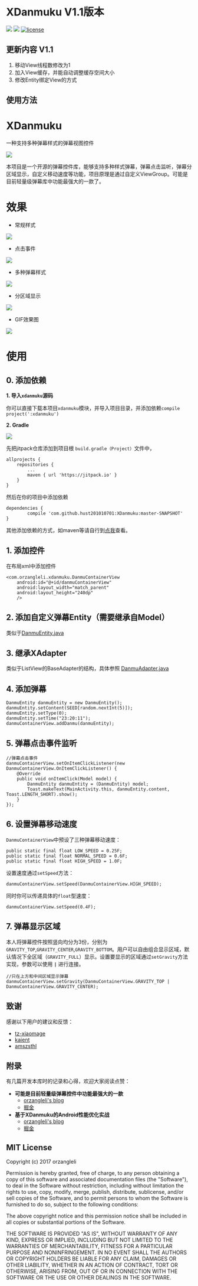 # XDanmuku V1.1版本

[![](https://jitpack.io/v/hust201010701/XDanmuku.svg)](https://jitpack.io/#hust201010701/XDanmuku/-SNAPSHOT)
![](https://img.shields.io/badge/Android-View-brightgreen.svg)
[![license](https://img.shields.io/github/license/mashape/apistatus.svg)]()

## 更新内容 V1.1
1. 移动View线程数修改为1
2. 加入View缓存，并能自动调整缓存空间大小
3. 修改Entity绑定View的方式

## 使用方法

# XDanmuku
一种支持多种弹幕样式的弹幕视图控件

[![](https://jitpack.io/v/hust201010701/XDanmuku.svg)](https://jitpack.io/#hust201010701/XDanmuku)

本项目是一个开源的弹幕控件库，能够支持多种样式弹幕，弹幕点击监听，弹幕分区域显示，自定义移动速度等功能，项目原理是通过自定义ViewGroup。可能是目前轻量级弹幕库中功能最强大的一款了。


# 效果
- 常规样式

![](http://7bvaky.com2.z0.glb.qiniucdn.com/2017-04-13_10_56_40_QQ图片20170413105220.png?imageView/2/w/500/)

- 点击事件

![](http://7bvaky.com2.z0.glb.qiniucdn.com/2017-04-13_10_56_40_QQ图片20170413105247.png?imageView/2/w/500/)

- 多种弹幕样式

![](http://7bvaky.com2.z0.glb.qiniucdn.com/2017-04-13_10_57_17_duoyangshi.png?imageView/2/w/500/)

- 分区域显示

![](http://7bvaky.com2.z0.glb.qiniucdn.com/2017-04-13_10_57_17_QQ图片20170413105441.png?imageView/2/w/500/)

- GIF效果图

![](http://7bvaky.com2.z0.glb.qiniucdn.com/2017-04-13_10_57_17_anim.gif)

# 使用

## 0. 添加依赖

**1. 导入`xdanmuku`源码**

你可以直接下载本项目`xdanmuku`模块，并导入项目目录，并添加依赖`compile project(':xdanmuku')`

**2. Gradle**

[![](https://jitpack.io/v/hust201010701/XDanmuku.svg)](https://jitpack.io/#hust201010701/XDanmuku)

先把jitpack仓库添加到项目根 `build.gradle（Project）`文件中，

	allprojects {
		repositories {
			...
			maven { url 'https://jitpack.io' }
		}
	}

然后在你的项目中添加依赖

	dependencies {
	        compile 'com.github.hust201010701:XDanmuku:master-SNAPSHOT'
	}

其他添加依赖的方式，如maven等请自行到[点我](https://jitpack.io/#hust201010701/XDanmuku/-SNAPSHOT)查看。

## 1. 添加控件

在布局xml中添加控件

	<com.orzangleli.xdanmuku.DanmuContainerView
        android:id="@+id/danmuContainerView"
        android:layout_width="match_parent"
        android:layout_height="240dp"
        />

## 2. 添加自定义弹幕Entity（需要继承自Model）

类似于[DanmuEntity.java](https://github.com/hust201010701/XDanmuku/blob/master/app/src/main/java/com/orzangleli/danmudemo/DanmuEntity.java)



## 3. 继承XAdapter

类似于ListView的BaseAdapter的结构，具体参照 [DanmuAdapter.java](https://github.com/hust201010701/XDanmuku/blob/master/app/src/main/java/com/orzangleli/danmudemo/DanmuAdapter.java)


## 4. 添加弹幕

	DanmuEntity danmuEntity = new DanmuEntity();
    danmuEntity.setContent(SEED[random.nextInt(5)]);
    danmuEntity.setType(0);
    danmuEntity.setTime("23:20:11");
    danmuContainerView.addDanmu(danmuEntity);

## 5. 弹幕点击事件监听

    //弹幕点击事件
    danmuContainerView.setOnItemClickListener(new DanmuContainerView.OnItemClickListener() {
        @Override
        public void onItemClick(Model model) {
            DanmuEntity danmuEntity = (DanmuEntity) model;
            Toast.makeText(MainActivity.this, danmuEntity.content, Toast.LENGTH_SHORT).show();
        }
    });

## 6. 设置弹幕移动速度

`DanmuContainerView`中预设了三种弹幕移动速度：

	public static final float LOW_SPEED = 0.25F;
    public static final float NORMAL_SPEED = 0.6F;
    public static final float HIGH_SPEED = 1.0F;

设置速度通过`setSpeed`方法：

	danmuContainerView.setSpeed(DanmuContainerView.HIGH_SPEED);

同时你可以传递具体的`float`型速度：

	danmuContainerView.setSpeed(0.4F);

## 7. 弹幕显示区域

本人将弹幕控件按照竖向均分为3份，分别为`GRAVITY_TOP`,`GRAVITY_CENTER`,`GRAVITY_BOTTOM`。用户可以自由组合显示区域，默认情况下全区域（`GRAVITY_FULL`）显示。设置要显示的区域通过`setGravity`方法实现，参数可以使用 **`|`** 进行连接。

	//只在上方和中间区域显示弹幕
	danmuContainerView.setGravity(DanmuContainerView.GRAVITY_TOP | DanmuContainerView.GRAVITY_CENTER);


## 致谢

感谢以下用户的建议和反馈：

- [tz-xiaomage](https://github.com/tz-xiaomage)
- [kaient](https://juejin.im/user/57ed378da22b9d005bae9811)
- [amszsthl](https://github.com/amszsthl)

## 附录

有几篇开发本库时的记录和心得，欢迎大家阅读点赞：

- **可能是目前轻量级弹幕控件中功能最强大的一款**
	- [orzangleli's blog](http://www.orzangleli.com/2017/04/14/2017-04-14_%E4%B8%80%E7%A7%8D%E6%94%AF%E6%8C%81%E5%A4%9A%E7%A7%8D%E5%BC%B9%E5%B9%95%E6%A0%B7%E5%BC%8F%E7%9A%84%E5%BC%B9%E5%B9%95%E8%A7%86%E5%9B%BE%E6%8E%A7%E4%BB%B6/)
	- [掘金](https://juejin.im/post/58eeed368d6d81006465670f)
- **基于XDanmuku的Android性能优化实战**
	- [orzangleli's blog](http://www.orzangleli.com/2017/04/17/2017-04-17_%E5%9F%BA%E4%BA%8EXDanmuku%E7%9A%84Android%E6%80%A7%E8%83%BD%E4%BC%98%E5%8C%96%E5%AE%9E%E6%88%98/)
	- [掘金](https://juejin.im/post/58f4de53da2f60005d3fe0e7)



## MIT License

Copyright (c) 2017 orzangleli

Permission is hereby granted, free of charge, to any person obtaining a copy
of this software and associated documentation files (the "Software"), to deal
in the Software without restriction, including without limitation the rights
to use, copy, modify, merge, publish, distribute, sublicense, and/or sell
copies of the Software, and to permit persons to whom the Software is
furnished to do so, subject to the following conditions:

The above copyright notice and this permission notice shall be included in all
copies or substantial portions of the Software.

THE SOFTWARE IS PROVIDED "AS IS", WITHOUT WARRANTY OF ANY KIND, EXPRESS OR
IMPLIED, INCLUDING BUT NOT LIMITED TO THE WARRANTIES OF MERCHANTABILITY,
FITNESS FOR A PARTICULAR PURPOSE AND NONINFRINGEMENT. IN NO EVENT SHALL THE
AUTHORS OR COPYRIGHT HOLDERS BE LIABLE FOR ANY CLAIM, DAMAGES OR OTHER
LIABILITY, WHETHER IN AN ACTION OF CONTRACT, TORT OR OTHERWISE, ARISING FROM,
OUT OF OR IN CONNECTION WITH THE SOFTWARE OR THE USE OR OTHER DEALINGS IN THE
SOFTWARE.

